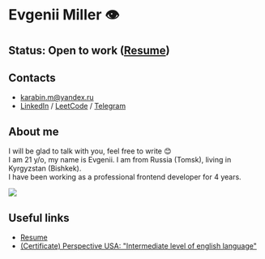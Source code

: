 # Evgenii Miller 👁️

## Status: Open to work ([Resume](./files/resume.pdf))

## Contacts

* karabin.m@yandex.ru
* [LinkedIn](https://www.linkedin.com/in/ev-miller) / [LeetCode](https://leetcode.com/wGloom) / [Telegram](https://t.me/whiteGloom)

## About me

I will be glad to talk with you, feel free to write 😊\
I am 21 y/o, my name is Evgenii. I am from Russia (Tomsk), living in Kyrgyzstan (Bishkek).\
I have been working as a professional frontend developer for 4 years.


![](https://leetcard.jacoblin.cool/wGloom?ext=heatmap)

## Useful links

* [Resume](./files/resume.pdf)
* [(Certificate) Perspective USA: "Intermediate level of english language"](./files/certificate_perspective_usa_intermediate_english.png)

